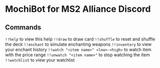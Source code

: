 # MochiBot for MS2 Alliance Discord

## Commands

`!!help` to view this help
`!!draw` to draw card
`!!shuffle` to reset and shuffle the deck
`!!enchant` to simulate enchanting weapons
`!!inventory` to view your enchant history
`!!watch "<item name>" <low>-<high>` to watch item with the price range
`!!unwatch "<item name>"` to stop watching the item
`!!watchlist` to view your watchlist
